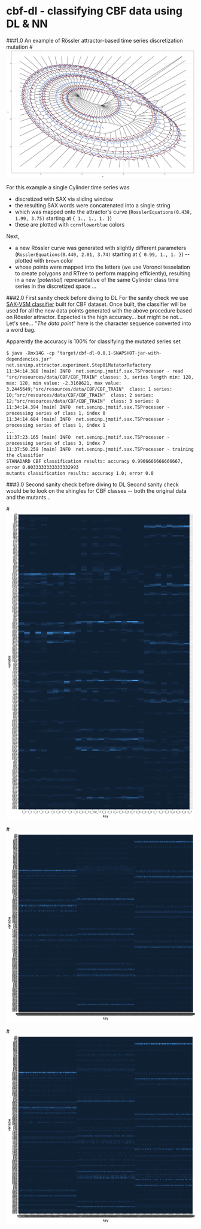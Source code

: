 # cbf-dl - classifying CBF data using DL & NN

###1.0 An example of Rössler attractor-based time series discretization mutation
#![Rössler tesselation-based mutator example](https://raw.githubusercontent.com/SFI-CSSS2016/cbf-dl/master/RCode/tessellation_test01.png)

For this example a single Cylinder time series was 
-  discretized with SAX via sliding window
-  the resulting SAX words were concatenated into a single string
-  which was mapped onto the attractor's curve (`RosslerEquations(0.439, 1.99, 3.75)` starting at `{ 1., 1., 1. }`)
-  these are plotted with `cornflowerblue` colors

Next,
-  a new Rössler curve was generated with slightly different parameters (`RosslerEquations(0.440, 2.01, 3.74)` starting at `{ 0.99, 1., 1. }`) -- plotted with `brown` color
- whose points were mapped into the letters (we use Voronoi tesselation to create polygons and RTree to perform mapping efficiently), resulting in a new (_potential_) representative of the same Cylinder class time series in the discretized space ...

###2.0 First sanity check before diving to DL
For the sanity check we use [SAX-VSM classifier](https://github.com/jMotif/sax-vsm_classic) built for CBF dataset. Once built, the classifier will be used for all the new data points generated with the above procedure based on Rössler attractor. Expected is the high accuracy... but might be not... Let's see... "_The data point_" here is the character sequence converted into a word bag.

Apparently the accuracy is 100% for classifying the mutated series set

    $ java -Xmx14G -cp "target/cbf-dl-0.0.1-SNAPSHOT-jar-with-dependencies.jar" net.seninp.attractor.experiment.Step01MutatorRefactory
    11:34:14.388 [main] INFO  net.seninp.jmotif.sax.TSProcessor - read "src/resources/data/CBF/CBF_TRAIN" classes: 3, series length min: 128, max: 128, min value: -2.3168621, max value: 3.2445649;"src/resources/data/CBF/CBF_TRAIN"  class: 1 series: 10;"src/resources/data/CBF/CBF_TRAIN"  class: 2 series: 12;"src/resources/data/CBF/CBF_TRAIN"  class: 3 series: 8
    11:34:14.394 [main] INFO  net.seninp.jmotif.sax.TSProcessor - processing series of class 1, index 0
    11:34:14.684 [main] INFO  net.seninp.jmotif.sax.TSProcessor - processing series of class 1, index 1
    ...
    11:37:23.165 [main] INFO  net.seninp.jmotif.sax.TSProcessor - processing series of class 3, index 7
    11:37:50.259 [main] INFO  net.seninp.jmotif.sax.TSProcessor - training the classifier
    STANADARD CBF classification results: accuracy 0.9966666666666667, error 0.0033333333333332993
    mutants classification results: accuracy 1.0; error 0.0
    
###3.0 Second sanity check before diving to DL
Second sanity check would be to look on the shingles for CBF classes -- both the original data and the mutants...

#![CBF TRAIN dataset shingling](https://github.com/SFI-CSSS2016/cbf-dl/raw/master/RCode/CBF_shingling_test_TRAIN.png)

#![CBF TEST dataset shingling](https://github.com/SFI-CSSS2016/cbf-dl/raw/master/RCode/CBF_shingling_test_TEST.png)

#![Nutants dataset shingling](https://github.com/SFI-CSSS2016/cbf-dl/raw/master/RCode/Mutant_shingling.png)
